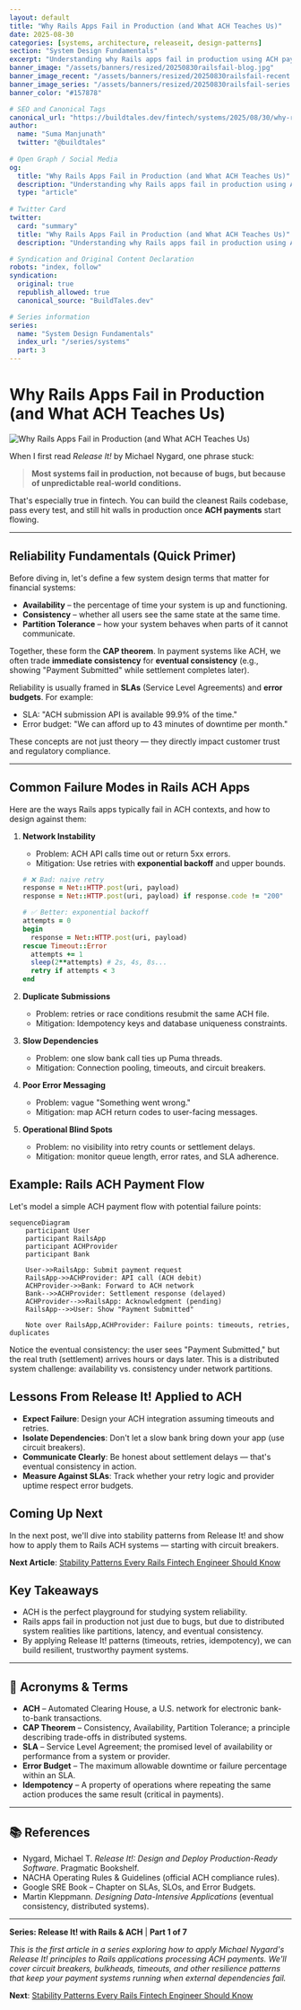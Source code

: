 ```yaml
---
layout: default
title: "Why Rails Apps Fail in Production (and What ACH Teaches Us)"
date: 2025-08-30
categories: [systems, architecture, releaseit, design-patterns]
section: "System Design Fundamentals"
excerpt: "Understanding why Rails apps fail in production using ACH payment processing as a case study, and how to apply Release It! principles for resilience."
banner_image: "/assets/banners/resized/20250830railsfail-blog.jpg"
banner_image_recent: "/assets/banners/resized/20250830railsfail-recent.jpg"
banner_image_series: "/assets/banners/resized/20250830railsfail-series.jpg"
banner_color: "#157878"

# SEO and Canonical Tags
canonical_url: "https://buildtales.dev/fintech/systems/2025/08/30/why-rails-apps-fail-production-ach-teaches-us.html"
author:
  name: "Suma Manjunath"
  twitter: "@buildtales"
  
# Open Graph / Social Media
og:
  title: "Why Rails Apps Fail in Production (and What ACH Teaches Us)"
  description: "Understanding why Rails apps fail in production using ACH payment processing as a case study, and how to apply Release It! principles for resilience."
  type: "article"
  
# Twitter Card
twitter:
  card: "summary"
  title: "Why Rails Apps Fail in Production (and What ACH Teaches Us)"
  description: "Understanding why Rails apps fail in production using ACH payment processing as a case study, and how to apply Release It! principles for resilience."

# Syndication and Original Content Declaration
robots: "index, follow"
syndication:
  original: true
  republish_allowed: true
  canonical_source: "BuildTales.dev"

# Series information
series:
  name: "System Design Fundamentals"
  index_url: "/series/systems"
  part: 3
---
```


# Why Rails Apps Fail in Production (and What ACH Teaches Us)

![Why Rails Apps Fail in Production (and What ACH Teaches Us)](/assets/banners/resized/20250830railsfail-blog.jpg)


When I first read *Release It!* by Michael Nygard, one phrase stuck:  

> **Most systems fail in production, not because of bugs, but because of unpredictable real-world conditions.**

That's especially true in fintech. You can build the cleanest Rails codebase, pass every test, and still hit walls in production once **ACH payments** start flowing.  

---

## Reliability Fundamentals (Quick Primer)

Before diving in, let's define a few system design terms that matter for financial systems:  

- **Availability** – the percentage of time your system is up and functioning.  
- **Consistency** – whether all users see the same state at the same time.  
- **Partition Tolerance** – how your system behaves when parts of it cannot communicate.  

Together, these form the **CAP theorem**. In payment systems like ACH, we often trade **immediate consistency** for **eventual consistency** (e.g., showing "Payment Submitted" while settlement completes later).  

Reliability is usually framed in **SLAs** (Service Level Agreements) and **error budgets**. For example:  
- SLA: "ACH submission API is available 99.9% of the time."  
- Error budget: "We can afford up to 43 minutes of downtime per month."  

These concepts are not just theory — they directly impact customer trust and regulatory compliance.  

---

## Common Failure Modes in Rails ACH Apps

Here are the ways Rails apps typically fail in ACH contexts, and how to design against them:

1. **Network Instability**  
   - Problem: ACH API calls time out or return 5xx errors.  
   - Mitigation: Use retries with **exponential backoff** and upper bounds.  

   ```ruby
   # ❌ Bad: naive retry
   response = Net::HTTP.post(uri, payload)
   response = Net::HTTP.post(uri, payload) if response.code != "200"

   # ✅ Better: exponential backoff
   attempts = 0
   begin
     response = Net::HTTP.post(uri, payload)
   rescue Timeout::Error
     attempts += 1
     sleep(2**attempts) # 2s, 4s, 8s...
     retry if attempts < 3
   end
   ```

2. **Duplicate Submissions**  
   - Problem: retries or race conditions resubmit the same ACH file.  
   - Mitigation: Idempotency keys and database uniqueness constraints.  

3. **Slow Dependencies**  
   - Problem: one slow bank call ties up Puma threads.  
   - Mitigation: Connection pooling, timeouts, and circuit breakers.  

4. **Poor Error Messaging**  
   - Problem: vague "Something went wrong."  
   - Mitigation: map ACH return codes to user-facing messages.  

5. **Operational Blind Spots**  
   - Problem: no visibility into retry counts or settlement delays.  
   - Mitigation: monitor queue length, error rates, and SLA adherence.  

## Example: Rails ACH Payment Flow

Let's model a simple ACH payment flow with potential failure points:

```mermaid
sequenceDiagram
    participant User
    participant RailsApp
    participant ACHProvider
    participant Bank

    User->>RailsApp: Submit payment request
    RailsApp->>ACHProvider: API call (ACH debit)
    ACHProvider->>Bank: Forward to ACH network
    Bank-->>ACHProvider: Settlement response (delayed)
    ACHProvider-->>RailsApp: Acknowledgment (pending)
    RailsApp-->>User: Show "Payment Submitted"

    Note over RailsApp,ACHProvider: Failure points: timeouts, retries, duplicates
```

Notice the eventual consistency: the user sees "Payment Submitted," but the real truth (settlement) arrives hours or days later. This is a distributed system challenge: availability vs. consistency under network partitions.

## Lessons From Release It! Applied to ACH

- **Expect Failure**: Design your ACH integration assuming timeouts and retries.
- **Isolate Dependencies**: Don't let a slow bank bring down your app (use circuit breakers).
- **Communicate Clearly**: Be honest about settlement delays — that's eventual consistency in action.
- **Measure Against SLAs**: Track whether your retry logic and provider uptime respect error budgets.

## Coming Up Next

In the next post, we'll dive into stability patterns from Release It! and show how to apply them to Rails ACH systems — starting with circuit breakers.

**Next Article**: [Stability Patterns Every Rails Fintech Engineer Should Know](/2025/08/31/stability-patterns-every-rails-fintech-engineer-should-know.html)

## Key Takeaways

- ACH is the perfect playground for studying system reliability.
- Rails apps fail in production not just due to bugs, but due to distributed system realities like partitions, latency, and eventual consistency.
- By applying Release It! patterns (timeouts, retries, idempotency), we can build resilient, trustworthy payment systems.

---

## 📖 Acronyms & Terms

- **ACH** – Automated Clearing House, a U.S. network for electronic bank-to-bank transactions.  
- **CAP Theorem** – Consistency, Availability, Partition Tolerance; a principle describing trade-offs in distributed systems.  
- **SLA** – Service Level Agreement; the promised level of availability or performance from a system or provider.  
- **Error Budget** – The maximum allowable downtime or failure percentage within an SLA.  
- **Idempotency** – A property of operations where repeating the same action produces the same result (critical in payments).  

---

## 📚 References

- Nygard, Michael T. *Release It!: Design and Deploy Production-Ready Software*. Pragmatic Bookshelf.  
- NACHA Operating Rules & Guidelines (official ACH compliance rules).  
- Google SRE Book – Chapter on SLAs, SLOs, and Error Budgets.  
- Martin Kleppmann. *Designing Data-Intensive Applications* (eventual consistency, distributed systems).  

---

**Series: Release It! with Rails & ACH** | **Part 1 of 7**

*This is the first article in a series exploring how to apply Michael Nygard's Release It! principles to Rails applications processing ACH payments. We'll cover circuit breakers, bulkheads, timeouts, and other resilience patterns that keep your payment systems running when external dependencies fail.*

**Next**: [Stability Patterns Every Rails Fintech Engineer Should Know](/2025/08/31/stability-patterns-every-rails-fintech-engineer-should-know.html)
